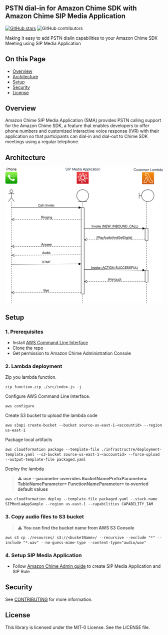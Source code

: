 ## PSTN dial-in for Amazon Chime SDK with Amazon Chime SIP Media Application

[![GitHub stars](https://img.shields.io/github/stars/aws-samples/chime-sipmediaapplication-samples?style=flat-square)](https://github.com/aws-samples/chime-sipmediaapplication-samples/stargazers)
![GitHub contributors](https://img.shields.io/github/contributors/aws-samples/chime-sipmediaapplication-samples?style=flat-square)

Making it easy to add PSTN dialin capabilities to your Amazon Chime SDK Meeting using SIP Media Application

## On this Page
- [Overview](#project-overview)
- [Architecture](#architecture-overview)
- [Setup](#getting-started)
- [Security](#Security)
- [License](#License)

## Overview
Amazon Chime SIP Media Application (SMA) provides PSTN calling support for the Amazon Chime SDK, a feature that enables developers to offer phone numbers and customized interactive voice response (IVR) with their application so that participants can dial-in and dial-out to Chime SDK meetings using a regular telephone. 

## Architecture
![](images/Architecture.svg)

## Setup

### 1. Prerequisites
- Install [AWS Command Line Interface](https://aws.amazon.com/cli/)
- Clone the repo
- Get permission to Amazon Chime Administration Console

### 2. Lambda deployment
Zip you lambda function.
```
zip function.zip ./src/index.js -j
```

Configure AWS Command Line Interface.
```
aws configure
```

Create S3 bucket to upload the lambda code
```
aws s3api create-bucket --bucket source-us-east-1-<accountid> --region us-east-1
```

Package local artifacts
```
aws cloudformation package --template-file ./infrastructre/deployment-template.yaml --s3-bucket source-us-east-1-<accountid> --force-upload --output-template-file packaged.yaml
```

Deploy the lambda
> :warning: **use --parameter-overrides BucketNamePrefixParameter=<string> TableNameParameter=<string> FunctionNameParameter=<string> to overried default values**

```
aws cloudformation deploy --template-file packaged.yaml --stack-name SIPMediaAppSample --region us-east-1 --capabilities CAPABILITY_IAM
```

### 3. Copy audio files to S3 bucket
> :warning: **You can find the bucket name from AWS S3 Console**
```
aws s3 cp ./resources/ s3://<bucketName>/ --recursive --exclude "*" --include "*.wav" --no-guess-mime-type --content-type="audio/wav" 
```

### 4. Setup SIP Media Application
- Follow [Amazon Chime Admin guide](https://docs.aws.amazon.com/chime/latest/ag/manage-sip-applications.html) to create SIP Media Application and SIP Rule

## Security

See [CONTRIBUTING](CONTRIBUTING.md#security-issue-notifications) for more information.

## License

This library is licensed under the MIT-0 License. See the LICENSE file.

